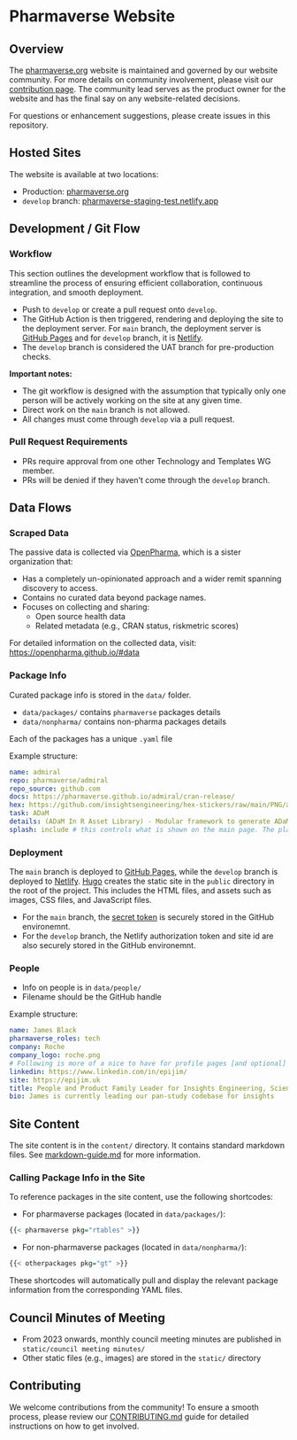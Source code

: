 # Pharmaverse Website

## Overview

The [pharmaverse.org](https://pharmaverse.org/) website is maintained and governed by our website community. For more details on community involvement, please visit our [contribution page](https://pharmaverse.org/contribute/wg/). The community lead serves as the product owner for the website and has the final say on any website-related decisions.

For questions or enhancement suggestions, please create issues in this repository.

## Hosted Sites

The website is available at two locations:

- Production: [pharmaverse.org](https://pharmaverse.org)
- `develop` branch: [pharmaverse-staging-test.netlify.app](https://pharmaverse-staging-test.netlify.app/)

## Development / Git Flow

### Workflow
This section outlines the development workflow that is followed to streamline the process of ensuring efficient collaboration, continuous integration, and smooth deployment.

- Push to `develop` or create a pull request onto `develop`.
- The GitHub Action is then triggered, rendering and deploying the site to the deployment server. For `main` branch, the deployment server is [GitHub Pages](https://pages.github.com/) and for `develop` branch, it is [Netlify](https://www.netlify.com/).
- The `develop` branch is considered the UAT branch for pre-production checks.

**Important notes:**

- The git workflow is designed with the assumption that typically only one person will be actively working on the site at any given time.
- Direct work on the `main` branch is not allowed.
- All changes must come through `develop` via a pull request.

### Pull Request Requirements

- PRs require approval from one other Technology and Templates WG member.
- PRs will be denied if they haven't come through the `develop` branch.

## Data Flows

### Scraped Data

The passive data is collected via [OpenPharma](https://openpharma.github.io/), which is a sister organization that:

- Has a completely un-opinionated approach and a wider remit spanning discovery to access.
- Contains no curated data beyond package names.
- Focuses on collecting and sharing:
  - Open source health data
  - Related metadata (e.g., CRAN status, riskmetric scores)

For detailed information on the collected data, visit: https://openpharma.github.io/#data

### Package Info

Curated package info is stored in the `data/` folder.

- `data/packages/` contains `pharmaverse` packages details
- `data/nonpharma/` contains non-pharma packages details

Each of the packages has a unique `.yaml` file

Example structure:

```yaml
name: admiral
repo: pharmaverse/admiral
repo_source: github.com
docs: https://pharmaverse.github.io/admiral/cran-release/
hex: https://github.com/insightsengineering/hex-stickers/raw/main/PNG/admiral.png
task: ADaM
details: (ADaM In R Asset Library) - Modular framework to generate ADaM via R functions relying on community contributions
splash: include # this controls what is shown on the main page. The plan is to deprecate and put all the hexes up.
```

### Deployment

The `main` branch is deployed to [GitHub Pages](https://pages.github.com/), while the `develop` branch is deployed to [Netlify](https://www.netlify.com/). [Hugo](https://gohugo.io/) creates the static site in the `public` directory in the root of the project. This includes the HTML files, and assets such as images, CSS files, and JavaScript files.

- For the `main` branch, the [secret token](https://github.com/peaceiris/actions-gh-pages/tree/v3/#supported-tokens) is securely stored in the GitHub environemnt.
- For the `develop` branch, the Netlify authorization token and site id are also securely stored in the GitHub environemnt.

### People

- Info on people is in `data/people/`
- Filename should be the GitHub handle

Example structure:

```yaml
name: James Black
pharmaverse_roles: tech
company: Roche
company_logo: roche.png
# Following is more of a nice to have for profile pages [and optional]
linkedin: https://www.linkedin.com/in/epijim/
site: https://epijim.uk
title: People and Product Family Leader for Insights Engineering, Scientific Computing Environment Product Owner
bio: James is currently leading our pan-study codebase for insights
```

## Site Content

The site content is in the `content/` directory. It contains standard markdown files. See [markdown-guide.md](markdown-guide.md) for more information.

### Calling Package Info in the Site

To reference packages in the site content, use the following shortcodes:

- For pharmaverse packages (located in `data/packages/`):

```r
{{< pharmaverse pkg="rtables" >}}
```

- For non-pharmaverse packages (located in `data/nonpharma/`):

```r
{{< otherpackages pkg="gt" >}}
```

These shortcodes will automatically pull and display the relevant package information from the corresponding YAML files.

## Council Minutes of Meeting

- From 2023 onwards, monthly council meeting minutes are published in `static/council meeting minutes/`
- Other static files (e.g., images) are stored in the `static/` directory

## Contributing

We welcome contributions from the community! To ensure a smooth process, please review our [CONTRIBUTING.md](.github/CONTRIBUTING.md) guide for detailed instructions on how to get involved.
